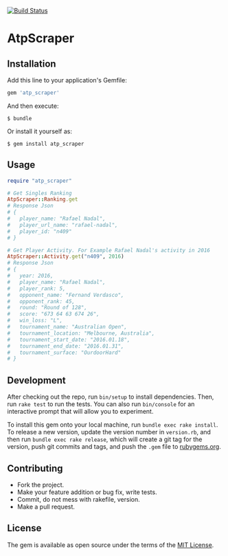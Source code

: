 [![Build Status](https://travis-ci.org/mosuke5/atp_scraper.svg?branch=master)](https://travis-ci.org/mosuke5/atp_scraper)
# AtpScraper

## Installation

Add this line to your application's Gemfile:

```ruby
gem 'atp_scraper'
```

And then execute:

    $ bundle

Or install it yourself as:

    $ gem install atp_scraper

## Usage
```ruby
require "atp_scraper"

# Get Singles Ranking
AtpScraper::Ranking.get
# Response Json
# {
#   player_name: "Rafael Nadal",
#   player_url_name: "rafael-nadal",
#   player_id: "n409"
# }

# Get Player Activity. For Example Rafael Nadal's activity in 2016
AtpScraper::Activity.get("n409", 2016)
# Response Json
# {
#   year: 2016,
#   player_name: "Rafael Nadal",
#   player_rank: 5,
#   opponent_name: "Fernand Verdasco",
#   opponent_rank: 45,
#   round: "Round of 128",
#   score: "673 64 63 674 26",
#   win_loss: "L",
#   tournament_name: "Australian Open",
#   tournament_location: "Melbourne, Australia",
#   tournament_start_date: "2016.01.18",
#   tournament_end_date: "2016.01.31",
#   tournament_surface: "OurdoorHard"
# }
```

## Development

After checking out the repo, run `bin/setup` to install dependencies. Then, run `rake test` to run the tests. You can also run `bin/console` for an interactive prompt that will allow you to experiment.

To install this gem onto your local machine, run `bundle exec rake install`. To release a new version, update the version number in `version.rb`, and then run `bundle exec rake release`, which will create a git tag for the version, push git commits and tags, and push the `.gem` file to [rubygems.org](https://rubygems.org).

## Contributing
- Fork the project.
- Make your feature addition or bug fix, write tests.
- Commit, do not mess with rakefile, version.
- Make a pull request.


## License

The gem is available as open source under the terms of the [MIT License](http://opensource.org/licenses/MIT).

